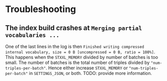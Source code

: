 # Troubleshooting

## The index build crashes at `Merging partial vocabularies ...`

One of the last lines in the log is then `Finished writing compressed internal
vocabulary, size = 0 B [uncompressed = 0 B, ratio = 100%]`. This happens when
the `STXXL_MEMORY` divided by number of batches is too small. The number of
batches is the total number of triples divided by `"num-triples-per-batch"`.
Hence either increase `STXXL_MEMORY` or `"num-triples-per-batch"` in
`SETTINGS_JSON`, or both. TODO: provide more information.
